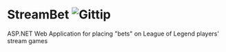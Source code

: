 # StreamBet ![Gittip](https://img.shields.io/github/forks/sshipsey/StreamBet.svg)
ASP.NET Web Application for placing "bets" on League of Legend players' stream games
